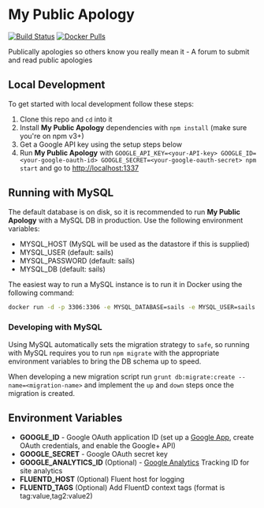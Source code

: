 # My Public Apology

[![Build Status](https://travis-ci.org/TheConnMan/my-public-apology.svg?branch=master)](https://travis-ci.org/TheConnMan/my-public-apology) [![Docker Pulls](https://img.shields.io/docker/pulls/theconnman/my-public-apology.svg)](https://hub.docker.com/r/theconnman/my-public-apology/)

Publically apologies so others know you really mean it - A forum to submit and read public apologies

## Local Development

To get started with local development follow these steps:

1. Clone this repo and `cd` into it
2. Install **My Public Apology** dependencies with `npm install` (make sure you're on npm v3+)
3. Get a Google API key using the setup steps below
4. Run **My Public Apology** with `GOOGLE_API_KEY=<your-API-key> GOOGLE_ID=<your-google-oauth-id> GOOGLE_SECRET=<your-google-oauth-secret> npm start` and go to <http://localhost:1337>


## Running with MySQL

The default database is on disk, so it is recommended to run **My Public Apology** with a MySQL DB in production. Use the following environment variables:

- MYSQL_HOST (MySQL will be used as the datastore if this is supplied)
- MYSQL_USER (default: sails)
- MYSQL_PASSWORD (default: sails)
- MYSQL_DB (default: sails)

The easiest way to run a MySQL instance is to run it in Docker using the following command:

```bash
docker run -d -p 3306:3306 -e MYSQL_DATABASE=sails -e MYSQL_USER=sails -e MYSQL_PASSWORD=sails -e MYSQL_RANDOM_ROOT_PASSWORD=true --name=mysql mysql
```

### Developing with MySQL

Using MySQL automatically sets the migration strategy to `safe`, so running with MySQL requires you to run `npm migrate` with the appropriate environment variables to bring the DB schema up to speed.

When developing a new migration script run `grunt db:migrate:create --name=<migration-name>` and implement the `up` and `down` steps once the migration is created.

## Environment Variables

- **GOOGLE_ID** - Google OAuth application ID (set up a [Google App](https://cloud.google.com/console#/project), create OAuth credentials, and enable the Google+ API)
- **GOOGLE_SECRET** - Google OAuth secret key
- **GOOGLE_ANALYTICS_ID** (Optional) - [Google Analytics](https://analytics.google.com/) Tracking ID for site analytics
- **FLUENTD_HOST** (Optional) Fluent host for logging
- **FLUENTD_TAGS** (Optional) Add FluentD context tags (format is tag:value,tag2:value2)
